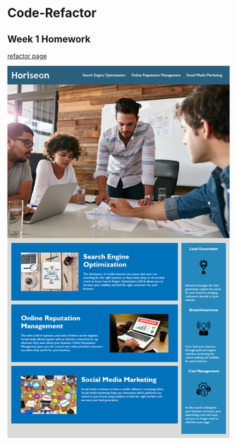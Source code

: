 # Code-Refactor

## Week 1 Homework

[refactor page](https://jnm8787.github.io/refactor/)

![demo](img/01-html-css-git-homework-demo.png)